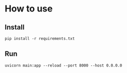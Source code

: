 # How to use

## Install

```
pip install -r requirements.txt
```

## Run

```
uvicorn main:app --reload --port 8000 --host 0.0.0.0
```